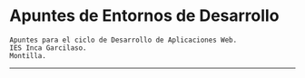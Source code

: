 # Apuntes de Entornos de Desarrollo

```
Apuntes para el ciclo de Desarrollo de Aplicaciones Web.
IES Inca Garcilaso.
Montilla.
```

--- 


